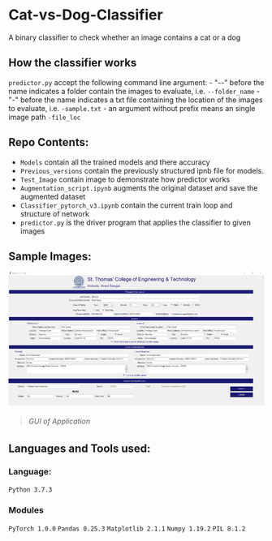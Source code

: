 # Cat-vs-Dog-Classifier
A binary classifier to check whether an image contains a cat or a dog

## How the classifier works
`predictor.py` accept the following command line argument:
        - "--" before the name indicates a folder contain the images to evaluate, i.e. `--folder_name`
        - "-"  before the name indicates a txt file containing the location of the images to evaluate, i.e. `-sample.txt`
        - an argument without prefix means an single image path `-file_loc`

## Repo Contents:
- `Models` contain all the trained models and there accuracy
- `Previous_versions` contain the previously structured ipnb file for models.
- `Test_Image` contain image to demonstrate how predictor works
- `Augmentation_script.ipynb` augments the original dataset and save the augmented dataset
- `Classifier_pytorch_v3.ipynb` contain the current train loop and structure of network
- `predictor.py` is the driver program that applies the classifier to given images

## Sample Images:

![application example](https://github.com/MaddyUnknown/Application-form-Tkinter/blob/master/Readme_img/Application%20form.png)
> ###### GUI of Application

## Languages and Tools used:
  ### Language:
  `Python 3.7.3`
  ### Modules
  `PyTorch 1.0.0`
  `Pandas 0.25.3`
  `Matplotlib 2.1.1`
  `Numpy 1.19.2`
  `PIL 8.1.2`

